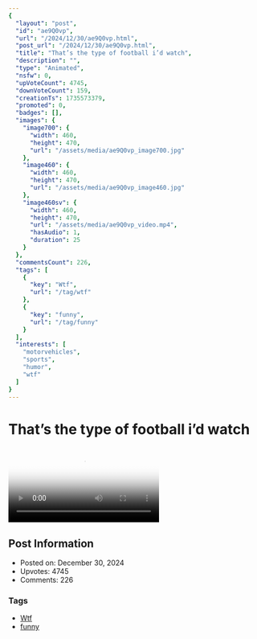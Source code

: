 ```yaml
---
{
  "layout": "post",
  "id": "ae9Q0vp",
  "url": "/2024/12/30/ae9Q0vp.html",
  "post_url": "/2024/12/30/ae9Q0vp.html",
  "title": "That’s the type of football i’d watch",
  "description": "",
  "type": "Animated",
  "nsfw": 0,
  "upVoteCount": 4745,
  "downVoteCount": 159,
  "creationTs": 1735573379,
  "promoted": 0,
  "badges": [],
  "images": {
    "image700": {
      "width": 460,
      "height": 470,
      "url": "/assets/media/ae9Q0vp_image700.jpg"
    },
    "image460": {
      "width": 460,
      "height": 470,
      "url": "/assets/media/ae9Q0vp_image460.jpg"
    },
    "image460sv": {
      "width": 460,
      "height": 470,
      "url": "/assets/media/ae9Q0vp_video.mp4",
      "hasAudio": 1,
      "duration": 25
    }
  },
  "commentsCount": 226,
  "tags": [
    {
      "key": "Wtf",
      "url": "/tag/wtf"
    },
    {
      "key": "funny",
      "url": "/tag/funny"
    }
  ],
  "interests": [
    "motorvehicles",
    "sports",
    "humor",
    "wtf"
  ]
}
---
```


# That’s the type of football i’d watch

<video controls playsinline loop poster="/assets/media/ae9Q0vp_image460.jpg">
  <source src="/assets/media/ae9Q0vp_video.mp4" type="video/mp4">
  Your browser does not support the video tag.
</video>

## Post Information

- Posted on: December 30, 2024
- Upvotes: 4745
- Comments: 226

### Tags

- [Wtf](/tag/Wtf)
- [funny](/tag/funny)
